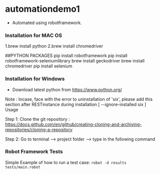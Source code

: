 # automationdemo1
- Automated using robotframework.

### Installation for MAC OS
1.brew install python
2.brew install chromedriver

##PYTHON PACKAGES
  pip install robotframework
  pip install robotframework-seleniumlibrary
  brew install geckodriver
  brew install chromedriver
  pip install selenium
 

### Installation for Windows

 - Download latest python from https://www.python.org/ 
  
  Note : Incase, face with the error to uninstallation of 'six', please add this section 
  after RESTinstance during installation [ --ignore-installed six ]
Usage

Step 1: Clone the git repository : https://docs.github.com/en/github/creating-cloning-and-archiving-repositories/cloning-a-repository

Step 2: Go to terminal --> project folder --> type in the following command


 
### Robot Framework Tests
Simple Example of how to run a test case:
```robot -d results tests/main.robot```


